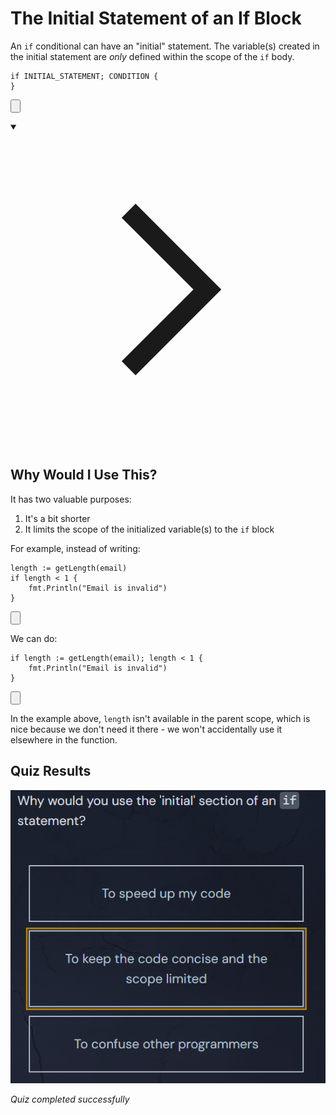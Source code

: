 <h1>The Initial Statement of an If Block</h1>
<p>An <code>if</code> conditional can have an "initial" statement. The variable(s) created in the initial statement are <em>only</em> defined within the scope of the <code>if</code> body.</p>

<div style="position: relative; isolation: isolate;">
  <pre class="language-go" tabindex="0"><code class="language-go"><span class="token keyword keyword-if">if</span> INITIAL_STATEMENT<span class="token punctuation">;</span> CONDITION <span class="token punctuation">{</span>
<span class="token punctuation">}</span>
</code></pre>

  <button class="markdown-it-code-copy absolute right-2 top-2.5 z-10 m-1 h-6 w-6 cursor-pointer rounded bg-gray-950 text-gray-500 focus:outline-white hover:text-gray-200" data-clipboard-text="if INITIAL_STATEMENT; CONDITION {
}" title="Copy to clipboard">
    <svg data-slot="icon" aria-hidden="true" fill="none" stroke-width="1.5" stroke="currentColor" viewBox="0 0 24 24" xmlns="http://www.w3.org/2000/svg">
      <rect width="8" height="4" x="8" y="2" rx="1" ry="1"></rect><path d="M16 4h2a2 2 0 0 1 2 2v14a2 2 0 0 1-2 2H6a2 2 0 0 1-2-2V6a2 2 0 0 1 2-2h2"></path>
  </svg>
  </button>
</div>
<details open="">
<summary>

<svg class="details-icon" xmlns="http://www.w3.org/2000/svg" fill="none" viewBox="0 0 24 24" stroke-width="1.5" stroke="currentColor">
  <path d="m9 18 6-6-6-6"></path>
</svg>
<h2>Why Would I Use This?</h2>
</summary>
<p>It has two valuable purposes:</p>
<ol>
<li>It's a bit shorter</li>
<li>It limits the scope of the initialized variable(s) to the <code>if</code> block</li>
</ol>
<p>For example, instead of writing:</p>

<div style="position: relative; isolation: isolate;">
  <pre class="language-go" tabindex="0"><code class="language-go">length <span class="token operator">:=</span> <span class="token function">getLength</span><span class="token punctuation">(</span>email<span class="token punctuation">)</span>
<span class="token keyword keyword-if">if</span> length <span class="token operator">&lt;</span> <span class="token number">1</span> <span class="token punctuation">{</span>
    fmt<span class="token punctuation">.</span><span class="token function">Println</span><span class="token punctuation">(</span><span class="token string">"Email is invalid"</span><span class="token punctuation">)</span>
<span class="token punctuation">}</span>
</code></pre>

  <button class="markdown-it-code-copy absolute right-2 top-2.5 z-10 m-1 h-6 w-6 cursor-pointer rounded bg-gray-950 text-gray-500 focus:outline-white hover:text-gray-200" data-clipboard-text="length := getLength(email)
if length &lt; 1 {
    fmt.Println(&quot;Email is invalid&quot;)
}" title="Copy to clipboard">
    <svg data-slot="icon" aria-hidden="true" fill="none" stroke-width="1.5" stroke="currentColor" viewBox="0 0 24 24" xmlns="http://www.w3.org/2000/svg">
      <rect width="8" height="4" x="8" y="2" rx="1" ry="1"></rect><path d="M16 4h2a2 2 0 0 1 2 2v14a2 2 0 0 1-2 2H6a2 2 0 0 1-2-2V6a2 2 0 0 1 2-2h2"></path>
  </svg>
  </button>
</div>
<p>We can do:</p>

<div style="position: relative; isolation: isolate;">
  <pre class="language-go" tabindex="0"><code class="language-go"><span class="token keyword keyword-if">if</span> length <span class="token operator">:=</span> <span class="token function">getLength</span><span class="token punctuation">(</span>email<span class="token punctuation">)</span><span class="token punctuation">;</span> length <span class="token operator">&lt;</span> <span class="token number">1</span> <span class="token punctuation">{</span>
    fmt<span class="token punctuation">.</span><span class="token function">Println</span><span class="token punctuation">(</span><span class="token string">"Email is invalid"</span><span class="token punctuation">)</span>
<span class="token punctuation">}</span>
</code></pre>

  <button class="markdown-it-code-copy absolute right-2 top-2.5 z-10 m-1 h-6 w-6 cursor-pointer rounded bg-gray-950 text-gray-500 focus:outline-white hover:text-gray-200" data-clipboard-text="if length := getLength(email); length &lt; 1 {
    fmt.Println(&quot;Email is invalid&quot;)
}" title="Copy to clipboard">
    <svg data-slot="icon" aria-hidden="true" fill="none" stroke-width="1.5" stroke="currentColor" viewBox="0 0 24 24" xmlns="http://www.w3.org/2000/svg">
      <rect width="8" height="4" x="8" y="2" rx="1" ry="1"></rect><path d="M16 4h2a2 2 0 0 1 2 2v14a2 2 0 0 1-2 2H6a2 2 0 0 1-2-2V6a2 2 0 0 1 2-2h2"></path>
  </svg>
  </button>
</div>
<p>In the example above, <code>length</code> isn't available in the parent scope, which is nice because we don't need it there - we won't accidentally use it elsewhere in the function.</p>
</details>


## Quiz Results

![Quiz Screenshot](./CH2_Conditionals_L2_The_Initial_Statement_of_an_If_Block_quiz_result.png)

*Quiz completed successfully*